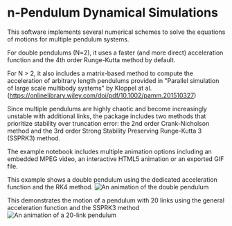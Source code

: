 # n-Pendulum Dynamical Simulations

This software implements several numerical schemes to solve the equations of motions for multiple pendulum systems.
 
For double pendulums (N=2), it uses a faster (and more direct) acceleration function and the 4th order Runge-Kutta method by default.

For N > 2, it also includes a matrix-based method to compute the acceleration of arbitrary length pendulums provided in "Parallel simulation of large scale multibody systems" by Kloppel at al. (https://onlinelibrary.wiley.com/doi/pdf/10.1002/pamm.201510327)

Since multiple pendulums are highly chaotic and become increasingly unstable with additional links, the package includes two methods that prioritize stability over truncation error: the 2nd order Crank-Nicholson method and the 3rd order Strong Stability Preserving Runge-Kutta 3 (SSPRK3) method. 

The example notebook includes multiple animation options including an embedded MPEG video, an interactive HTML5 animation or an exported GIF file.

This example shows a double pendulum using the dedicated acceleration function and the RK4 method.
![An animation of the double pendulum](example_2.gif)

This demonstrates the motion of a pendulum with 20 links using the general acceleration function and the SSPRK3 method
![An animation of a 20-link pendulum](example_20.gif)
